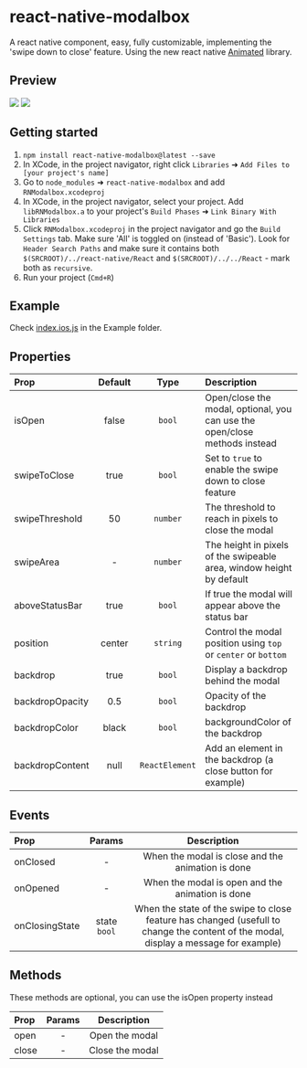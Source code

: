 # react-native-modalbox

A react native <Modal> component, easy, fully customizable, implementing the 'swipe down to close' feature.
Using the new react native [Animated](http://facebook.github.io/react-native/docs/animations.html#content) library.

## Preview
![](https://i.imgur.com/QTAYh81.gif)
![](http://i.imgur.com/3XULLt8.gif)

## Getting started

1. `npm install react-native-modalbox@latest --save`
2. In XCode, in the project navigator, right click `Libraries` ➜ `Add Files to [your project's name]`
3. Go to `node_modules` ➜ `react-native-modalbox` and add `RNModalbox.xcodeproj`
4. In XCode, in the project navigator, select your project. Add `libRNModalbox.a` to your project's `Build Phases` ➜ `Link Binary With Libraries`
5. Click `RNModalbox.xcodeproj` in the project navigator and go the `Build Settings` tab. Make sure 'All' is toggled on (instead of 'Basic'). Look for `Header Search Paths` and make sure it contains both `$(SRCROOT)/../react-native/React` and `$(SRCROOT)/../../React` - mark both as `recursive`.
5. Run your project (`Cmd+R`)

## Example
Check [index.ios.js](https://github.com/maxs15/react-native-modalbox/blob/master/Example/index.ios.js) in the Example folder.

## Properties

| Prop  | Default  | Type | Description |
| :------------ |:---------------:| :---------------:| :-----|
| isOpen | false | `bool` | Open/close the modal, optional, you can use the open/close methods instead  |
| swipeToClose | true | `bool` | Set to `true` to enable the swipe down to close feature |
| swipeThreshold | 50 | `number` | The threshold to reach in pixels to close the modal |
| swipeArea | - | `number` | The height in pixels of the swipeable area, window height by default |
| aboveStatusBar | true | `bool` | If true the modal will appear above the status bar |
| position | center | `string` | Control the modal position using `top` or `center` or `bottom`
| backdrop | true | `bool` | Display a backdrop behind the modal
| backdropOpacity | 0.5| `bool` | Opacity of the backdrop
| backdropColor | black| `bool` | backgroundColor of the backdrop
| backdropContent | null| `ReactElement` | Add an element in the backdrop (a close button for example)

## Events

| Prop  | Params  | Description |
| :------------ |:---------------:| :---------------:|
| onClosed | - | When the modal is close and the animation is done |
| onOpened | - | When the modal is open and the animation is done |
| onClosingState | state `bool` | When the state of the swipe to close feature has changed (usefull to change the content of the modal, display a message for example) |

## Methods
These methods are optional, you can use the isOpen property instead   

| Prop  | Params  | Description |
| :------------ |:---------------:| :---------------:|
| open | - | Open the modal |
| close | - | Close the modal |